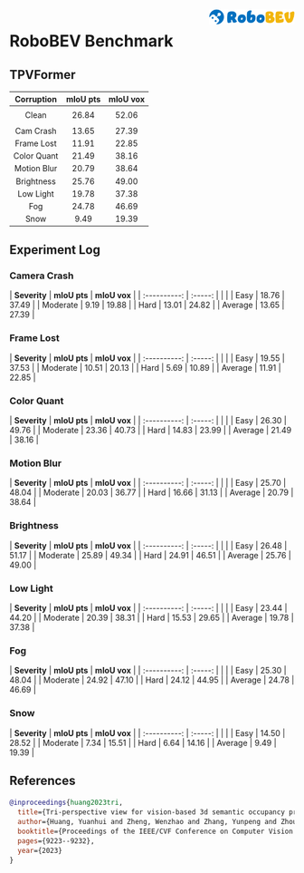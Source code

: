 <img src="../figs/logo2.png" align="right" width="30%">

# RoboBEV Benchmark

## TPVFormer

| **Corruption** | **mIoU pts** | **mIoU vox** |
| :------------: | :-----: | :-----: |
| |
| Clean          | 26.84 | 52.06 |
| |
| Cam Crash      | 13.65 | 27.39 |
| Frame Lost     | 11.91 | 22.85 |
| Color Quant    | 21.49 | 38.16 |
| Motion Blur    | 20.79 | 38.64 |
| Brightness     | 25.76 | 49.00 |
| Low Light      | 19.78 | 37.38 |
| Fog            | 24.78 | 46.69 |
| Snow           | 9.49  | 19.39 |


## Experiment Log


### Camera Crash

| **Severity** | **mIoU pts** | **mIoU vox** |
| :----------: | :-----: |
| |
| Easy         | 18.76 | 37.49 |
| Moderate     | 9.19  | 19.88 |
| Hard         | 13.01 | 24.82 |
| Average      | 13.65 | 27.39 |


### Frame Lost

| **Severity** | **mIoU pts** | **mIoU vox** |
| :----------: | :-----: |
| |
| Easy         | 19.55 | 37.53 |
| Moderate     | 10.51 | 20.13 |
| Hard         | 5.69  | 10.89 |
| Average      | 11.91 | 22.85 |


### Color Quant

| **Severity** | **mIoU pts** | **mIoU vox** |
| :----------: | :-----: |
| |
| Easy         | 26.30 | 49.76 |
| Moderate     | 23.36 | 40.73 |
| Hard         | 14.83 | 23.99 |
| Average      | 21.49 | 38.16 |


### Motion Blur

| **Severity** | **mIoU pts** | **mIoU vox** |
| :----------: | :-----: |
| |
| Easy         | 25.70 | 48.04 |
| Moderate     | 20.03 | 36.77 |
| Hard         | 16.66 | 31.13 |
| Average      | 20.79 | 38.64 |


### Brightness

| **Severity** | **mIoU pts** | **mIoU vox** |
| :----------: | :-----: |
| |
| Easy         | 26.48 | 51.17 |
| Moderate     | 25.89 | 49.34 |
| Hard         | 24.91 | 46.51 |
| Average      | 25.76 | 49.00 |


### Low Light

| **Severity** | **mIoU pts** | **mIoU vox** |
| :----------: | :-----: |
| |
| Easy         | 23.44 | 44.20 |
| Moderate     | 20.39 | 38.31 |
| Hard         | 15.53 | 29.65 |
| Average      | 19.78 | 37.38 |


### Fog

| **Severity** | **mIoU pts** | **mIoU vox** |
| :----------: | :-----: |
| |
| Easy         | 25.30 | 48.04 |
| Moderate     | 24.92 | 47.10 |
| Hard         | 24.12 | 44.95 |
| Average      | 24.78 | 46.69 |


### Snow

| **Severity** | **mIoU pts** | **mIoU vox** |
| :----------: | :-----: |
| |
| Easy         | 14.50 | 28.52 |
| Moderate     | 7.34  | 15.51 |
| Hard         | 6.64  | 14.16 |
| Average      | 9.49  | 19.39 |



## References

```bib
@inproceedings{huang2023tri,
  title={Tri-perspective view for vision-based 3d semantic occupancy prediction},
  author={Huang, Yuanhui and Zheng, Wenzhao and Zhang, Yunpeng and Zhou, Jie and Lu, Jiwen},
  booktitle={Proceedings of the IEEE/CVF Conference on Computer Vision and Pattern Recognition},
  pages={9223--9232},
  year={2023}
}
```
